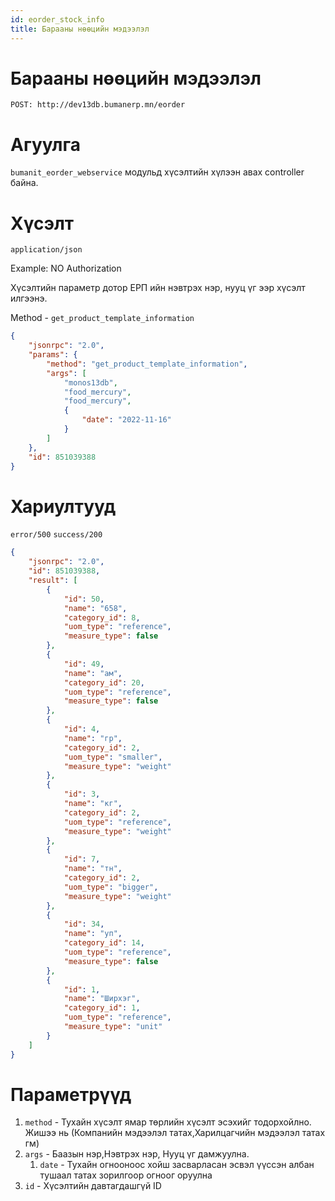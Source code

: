 ```yaml
---
id: eorder_stock_info
title: Барааны нөөцийн мэдээлэл
---
```

# Барааны нөөцийн мэдээлэл

`POST: http://dev13db.bumanerp.mn/eorder` 

# Агуулга

`bumanit_eorder_webservice` модульд хүсэлтийн хүлээн авах controller байна.

# Хүсэлт
`application/json`

Example: NO Authorization

Хүсэлтийн параметр дотор ЕРП ийн нэвтрэх нэр, нууц үг ээр хүсэлт илгээнэ.

Method - `get_product_template_information` 

```json
{
	"jsonrpc": "2.0",
	"params": {
		"method": "get_product_template_information",
		"args": [
			"monos13db",
			"food_mercury",
			"food_mercury",
			{
				"date": "2022-11-16"
			}
		]
	},
	"id": 851039388
}
```


# Хариултууд

`error/500`
`success/200`
```json
{
	"jsonrpc": "2.0",
	"id": 851039388,
	"result": [
		{
			"id": 50,
			"name": "658",
			"category_id": 8,
			"uom_type": "reference",
			"measure_type": false
		},
		{
			"id": 49,
			"name": "ам",
			"category_id": 20,
			"uom_type": "reference",
			"measure_type": false
		},
		{
			"id": 4,
			"name": "гр",
			"category_id": 2,
			"uom_type": "smaller",
			"measure_type": "weight"
		},
		{
			"id": 3,
			"name": "кг",
			"category_id": 2,
			"uom_type": "reference",
			"measure_type": "weight"
		},
		{
			"id": 7,
			"name": "тн",
			"category_id": 2,
			"uom_type": "bigger",
			"measure_type": "weight"
		},
		{
			"id": 34,
			"name": "уп",
			"category_id": 14,
			"uom_type": "reference",
			"measure_type": false
		},
		{
			"id": 1,
			"name": "Ширхэг",
			"category_id": 1,
			"uom_type": "reference",
			"measure_type": "unit"
		}
	]
}
```

# Параметрүүд
  1.  `method` - Тухайн хүсэлт ямар төрлийн хүсэлт эсэхийг тодорхойлно. Жишээ нь (Компанийн мэдээлэл татах,Харилцагчийн мэдээлэл татах гм)
  2.  `args` - Баазын нэр,Нэвтрэх нэр, Нууц үг дамжуулна.
      1.  `date` - Тухайн огнооноос хойш засварласан эсвэл үүссэн албан тушаал татах зорилгоор огноог оруулна
  3.  `id` - Хүсэлтийн давтагдашгүй ID
